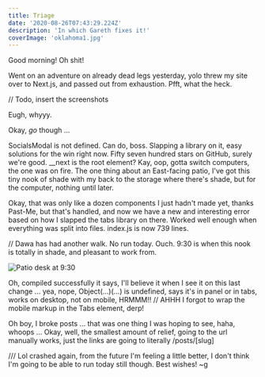 ```yaml
---
title: Triage
date: '2020-08-26T07:43:29.224Z'
description: 'In which Gareth fixes it!'
coverImage: 'oklahoma1.jpg'
---
```


Good morning! Oh shit!

Went on an adventure on already dead legs yesterday, yolo threw my site over to Next.js, and passed out from exhaustion. Pfft, what the heck.

// Todo, insert the screenshots

Eugh, whyyy.

Okay, _go_ though ...

SocialsModal is not defined. Can do, boss. Slapping a library on it, easy solutions for the win right now. Fifty seven hundred stars on GitHub, surely we're good. \_\_next is the root element? Kay, oop, gotta switch computers, the one was on fire. The one thing about an East-facing patio, I've got this tiny nook of shade with my back to the storage where there's shade, but for the computer, nothing until later.

Okay, that was only like a dozen components I just hadn't made yet, thanks Past-Me, but that's handled, and now we have a new and interesting error based on how I slapped the tabs library on there. Worked well enough when everything was split into files. index.js is now 739 lines.

// Dawa has had another walk. No run today. Ouch. 9:30 is when this nook is totally in shade, and pleasant to work from.

![Patio desk at 9:30](/morningPatioDesk.jpg)

Oh, compiled successfully it says, I'll believe it when I see it on this last change ... yea, nope, Object(...)(...) is undefined, says it's in panel or in tabs, works on desktop, not on mobile, HRMMM!! // AHHH I forgot to wrap the mobile markup in the Tabs element, derp!

Oh boy, I broke posts ... that was one thing I was hoping to see, haha, whoops ... Okay, well, the smallest amount of relief, going to the url manually works, just the links are going to literally /posts/[slug]

/// Lol crashed again, from the future I'm feeling a little better, I don't think I'm going to be able to run today still though. Best wishes! ~g
